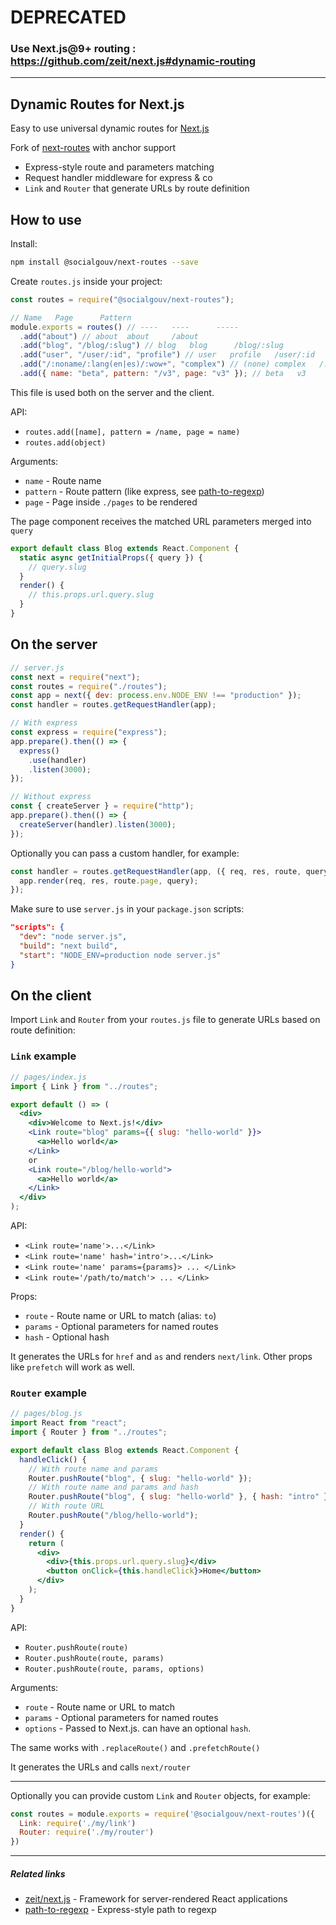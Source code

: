 # DEPRECATED

### Use Next.js@9+ routing : https://github.com/zeit/next.js#dynamic-routing

---

## Dynamic Routes for Next.js

Easy to use universal dynamic routes for [Next.js](https://github.com/zeit/next.js)

Fork of [next-routes](https://github.com/fridays/next-routes/) with anchor support

- Express-style route and parameters matching
- Request handler middleware for express & co
- `Link` and `Router` that generate URLs by route definition

## How to use

Install:

```bash
npm install @socialgouv/next-routes --save
```

Create `routes.js` inside your project:

```javascript
const routes = require("@socialgouv/next-routes");

// Name   Page      Pattern
module.exports = routes() // ----   ----      -----
  .add("about") // about  about     /about
  .add("blog", "/blog/:slug") // blog   blog      /blog/:slug
  .add("user", "/user/:id", "profile") // user   profile   /user/:id
  .add("/:noname/:lang(en|es)/:wow+", "complex") // (none) complex   /:noname/:lang(en|es)/:wow+
  .add({ name: "beta", pattern: "/v3", page: "v3" }); // beta   v3        /v3
```

This file is used both on the server and the client.

API:

- `routes.add([name], pattern = /name, page = name)`
- `routes.add(object)`

Arguments:

- `name` - Route name
- `pattern` - Route pattern (like express, see [path-to-regexp](https://github.com/pillarjs/path-to-regexp))
- `page` - Page inside `./pages` to be rendered

The page component receives the matched URL parameters merged into `query`

```javascript
export default class Blog extends React.Component {
  static async getInitialProps({ query }) {
    // query.slug
  }
  render() {
    // this.props.url.query.slug
  }
}
```

## On the server

```javascript
// server.js
const next = require("next");
const routes = require("./routes");
const app = next({ dev: process.env.NODE_ENV !== "production" });
const handler = routes.getRequestHandler(app);

// With express
const express = require("express");
app.prepare().then(() => {
  express()
    .use(handler)
    .listen(3000);
});

// Without express
const { createServer } = require("http");
app.prepare().then(() => {
  createServer(handler).listen(3000);
});
```

Optionally you can pass a custom handler, for example:

```javascript
const handler = routes.getRequestHandler(app, ({ req, res, route, query }) => {
  app.render(req, res, route.page, query);
});
```

Make sure to use `server.js` in your `package.json` scripts:

```json
"scripts": {
  "dev": "node server.js",
  "build": "next build",
  "start": "NODE_ENV=production node server.js"
}
```

## On the client

Import `Link` and `Router` from your `routes.js` file to generate URLs based on route definition:

### `Link` example

```jsx
// pages/index.js
import { Link } from "../routes";

export default () => (
  <div>
    <div>Welcome to Next.js!</div>
    <Link route="blog" params={{ slug: "hello-world" }}>
      <a>Hello world</a>
    </Link>
    or
    <Link route="/blog/hello-world">
      <a>Hello world</a>
    </Link>
  </div>
);
```

API:

- `<Link route='name'>...</Link>`
- `<Link route='name' hash='intro'>...</Link>`
- `<Link route='name' params={params}> ... </Link>`
- `<Link route='/path/to/match'> ... </Link>`

Props:

- `route` - Route name or URL to match (alias: `to`)
- `params` - Optional parameters for named routes
- `hash` - Optional hash

It generates the URLs for `href` and `as` and renders `next/link`. Other props like `prefetch` will work as well.

### `Router` example

```jsx
// pages/blog.js
import React from "react";
import { Router } from "../routes";

export default class Blog extends React.Component {
  handleClick() {
    // With route name and params
    Router.pushRoute("blog", { slug: "hello-world" });
    // With route name and params and hash
    Router.pushRoute("blog", { slug: "hello-world" }, { hash: "intro" });
    // With route URL
    Router.pushRoute("/blog/hello-world");
  }
  render() {
    return (
      <div>
        <div>{this.props.url.query.slug}</div>
        <button onClick={this.handleClick}>Home</button>
      </div>
    );
  }
}
```

API:

- `Router.pushRoute(route)`
- `Router.pushRoute(route, params)`
- `Router.pushRoute(route, params, options)`

Arguments:

- `route` - Route name or URL to match
- `params` - Optional parameters for named routes
- `options` - Passed to Next.js. can have an optional `hash`.

The same works with `.replaceRoute()` and `.prefetchRoute()`

It generates the URLs and calls `next/router`

---

Optionally you can provide custom `Link` and `Router` objects, for example:

```javascript
const routes = module.exports = require('@socialgouv/next-routes')({
  Link: require('./my/link')
  Router: require('./my/router')
})
```

---

##### Related links

- [zeit/next.js](https://github.com/zeit/next.js) - Framework for server-rendered React applications
- [path-to-regexp](https://github.com/pillarjs/path-to-regexp) - Express-style path to regexp
